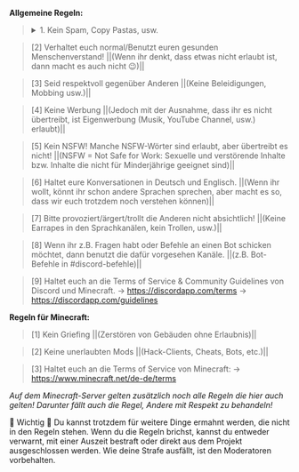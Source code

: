 **Allgemeine Regeln:**
> <details>
>   <summary>1. Kein Spam, Copy Pastas, usw.</summary>
>   (Viele GIFs und Emoji-Spam bitte vermeiden)
> </details>

> [2] Verhaltet euch normal/Benutzt euren gesunden Menschenverstand!
> ||(Wenn ihr denkt, dass etwas nicht erlaubt ist, dann macht es auch nicht :wink:)||

> [3] Seid respektvoll gegenüber Anderen
> ||(Keine Beleidigungen, Mobbing usw.)||

> [4] Keine Werbung
> ||(Jedoch mit der Ausnahme, dass ihr es nicht übertreibt, ist Eigenwerbung (Musik, YouTube Channel, usw.) erlaubt)||

> [5] Kein NSFW! Manche NSFW-Wörter sind erlaubt, aber übertreibt es nicht!
> ||(NSFW = Not Safe for Work: Sexuelle und verstörende Inhalte bzw. Inhalte die nicht für Minderjährige geeignet sind)||

> [6] Haltet eure Konversationen in Deutsch und Englisch.
> ||(Wenn ihr wollt, könnt ihr schon andere Sprachen sprechen, aber macht es so, dass wir euch trotzdem noch verstehen können)||

> [7] Bitte provoziert/ärgert/trollt die Anderen nicht absichtlich!
> ||(Keine Earrapes in den Sprachkanälen, kein Trollen, usw.)||

> [8] Wenn ihr z.B. Fragen habt oder Befehle an einen Bot schicken möchtet, dann benutzt die dafür vorgesehen Kanäle.
> ||(z.B. Bot-Befehle in #discord-befehle)||

> [9] Haltet euch an die Terms of Service & Community Guidelines von Discord und Minecraft.
> -> https://discordapp.com/terms
> -> https://discordapp.com/guidelines


**Regeln für Minecraft:**
> [1] Kein Griefing
> ||(Zerstören von Gebäuden ohne Erlaubnis)||

> [2] Keine unerlaubten Mods
> ||(Hack-Clients, Cheats, Bots, etc.)||

> [3] Haltet euch an die Terms of Service von Minecraft:
> -> https://www.minecraft.net/de-de/terms

*Auf dem Minecraft-Server gelten zusätzlich noch alle Regeln die hier auch gelten!*
*Darunter fällt auch die Regel, Andere mit Respekt zu behandeln!*

:small_orange_diamond: Wichtig :small_orange_diamond:
Du kannst trotzdem für weitere Dinge ermahnt werden, die nicht in den Regeln stehen.
Wenn du die Regeln brichst, kannst du entweder verwarnt, mit einer Auszeit bestraft oder direkt aus dem Projekt ausgeschlossen werden.
Wie deine Strafe ausfällt, ist den Moderatoren vorbehalten.
